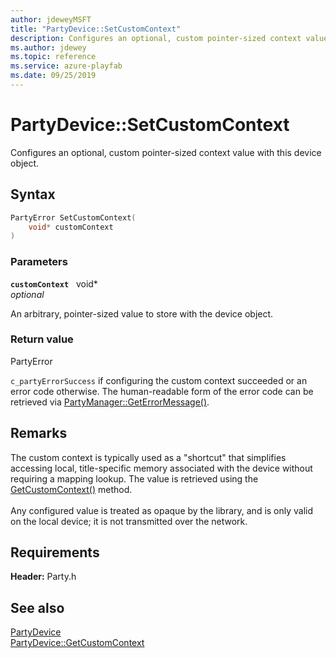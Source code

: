 ```yaml
---
author: jdeweyMSFT
title: "PartyDevice::SetCustomContext"
description: Configures an optional, custom pointer-sized context value with this device object.
ms.author: jdewey
ms.topic: reference
ms.service: azure-playfab
ms.date: 09/25/2019
---
```


# PartyDevice::SetCustomContext  

Configures an optional, custom pointer-sized context value with this device object.  

## Syntax  
  
```cpp
PartyError SetCustomContext(  
    void* customContext  
)  
```  
  
### Parameters  
  
**`customContext`** &nbsp; void*  
*optional*  
  
An arbitrary, pointer-sized value to store with the device object.  
  
  
### Return value  
PartyError
  
```c_partyErrorSuccess``` if configuring the custom context succeeded or an error code otherwise. The human-readable form of the error code can be retrieved via [PartyManager::GetErrorMessage()](../../PartyManager/methods/partymanager_geterrormessage.md).
  
## Remarks  
  
The custom context is typically used as a "shortcut" that simplifies accessing local, title-specific memory associated with the device without requiring a mapping lookup. The value is retrieved using the [GetCustomContext()](partydevice_getcustomcontext.md) method. <br /><br /> Any configured value is treated as opaque by the library, and is only valid on the local device; it is not transmitted over the network.
  
## Requirements  
  
**Header:** Party.h
  
## See also  
[PartyDevice](../partydevice.md)  
[PartyDevice::GetCustomContext](partydevice_getcustomcontext.md)
  
  
